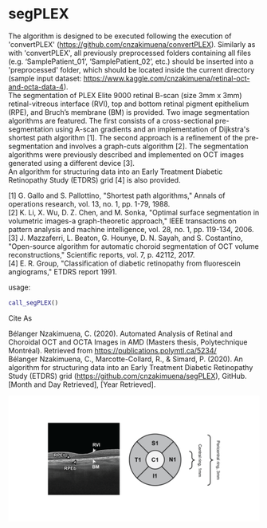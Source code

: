 
# segPLEX
The algorithm is designed to be executed following the execution of 'convertPLEX' (https://github.com/cnzakimuena/convertPLEX).  Similarly as with 'convertPLEX', all previously preprocessed folders containing all files (e.g. ‘SamplePatient_01’, ‘SamplePatient_02’, etc.) should be inserted into a 'preprocessed' folder, which should be located inside the current directory (sample input dataset: https://www.kaggle.com/cnzakimuena/retinal-oct-and-octa-data-4).<br/> 
The segmentation of PLEX Elite 9000 retinal B-scan (size 3mm x 3mm) retinal-vitreous interface (RVI), top and bottom retinal pigment epithelium (RPE), and Bruch’s membrane (BM) is provided.  Two image segmentation algorithms are featured.  The first consists of a cross-sectional pre-segmentation using A-scan gradients and an implementation of Dijkstra's shortest path algorithm [1].  The second approach is a refinement of the pre-segmentation and involves a graph-cuts algorithm [2].  The segmentation algorithms were previously described and implemented on OCT images generated using a different device [3].<br/>
An algorithm for structuring data into an Early Treatment Diabetic Retinopathy Study (ETDRS) grid [4] is also provided.<br/> 

[1] G. Gallo and S. Pallottino, "Shortest path algorithms," Annals of operations research, vol. 13, no. 1, pp. 1-79, 1988.<br/> 
[2] K. Li, X. Wu, D. Z. Chen, and M. Sonka, "Optimal surface segmentation in volumetric images-a graph-theoretic approach," IEEE transactions on pattern analysis and machine intelligence, vol. 28, no. 1, pp. 119-134, 2006.<br/>
[3] J. Mazzaferri, L. Beaton, G. Hounye, D. N. Sayah, and S. Costantino, "Open-source algorithm for automatic choroid segmentation of OCT volume reconstructions," Scientific reports, vol. 7, p. 42112, 2017.<br/>
[4] E. R. Group, "Classification of diabetic retinopathy from fluorescein angiograms," ETDRS report 1991.<br/>

usage:

```matlab
call_segPLEX()
```

Cite As

Bélanger Nzakimuena, C. (2020). Automated Analysis of Retinal and Choroidal OCT and OCTA Images in AMD (Masters thesis, Polytechnique Montréal). Retrieved from https://publications.polymtl.ca/5234/<br/>
Bélanger Nzakimuena, C., Marcotte-Collard, R., & Simard, P. (2020). An algorithm for structuring data into an Early Treatment Diabetic Retinopathy Study (ETDRS) grid (https://github.com/cnzakimuena/segPLEX), GitHub.[Month and Day Retrieved], [Year Retrieved]. 

![example image](figure.png)
